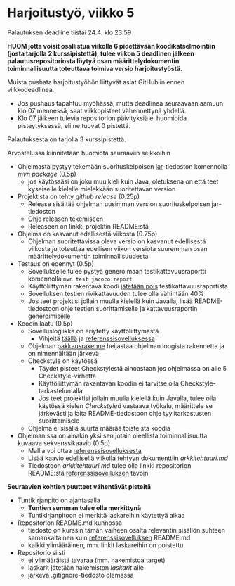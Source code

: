 # Harjoitustyö, viikko 5

Palautuksen deadline tiistai 24.4. klo 23:59

**HUOM jotta voisit osallistua viikolla 6 pidettävään koodikatselmointiin (josta tarjolla 2 kurssipistettä), tulee viikon 5 deadlinen jälkeen palautusrepositoriosta löytyä osan määrittelydokumentin toiminnallisuutta toteuttava toimiva versio harjoitustyöstä.** 

Muista pushata  harjoitustyöhön liittyvät asiat GitHubiin ennen viikkodeadlinea.
- Jos pushaus tapahtuu myöhässä, mutta deadlinea seuraavaan aamuun klo 07 mennessä, saat viikkopisteet vähennettynä yhdellä. 
- Klo 07 jälkeen tulevia repositorion päivityksiä ei huomioida pisteytyksessä, eli ne tuovat 0 pistettä.

Palautuksesta on tarjolla 3 kurssipistettä.

Arvostelussa kiinnitetään huomiota seuraaviin seikkoihin

- Ohjelmasta pystyy tekemään suorituskelpoisen [jar](https://github.com/mluukkai/otm-2018/blob/master/web/maven.md#jarin-generointi)-tiedoston komennolla _mvn package_ (0.5p) 
  - jos käytössäsi on joku muu kieli kuin Java, oletuksena on että teet kyseiselle kielelle mielekkään suoritettavan version   
- Projektista on tehty _github release_ (0.25p) 
  - Release sisältää ohjelman uusimman version suorituskelpoisen jar-tiedoston
  - [Ohje](https://github.com/mluukkai/otm-2018/blob/master/web/release.md) releasen tekemiseen
  - Releaseen on linkki projektin README:stä
- Ohjelma on kasvanut edellisestä viikosta (0.75p)
  - Ohjelman suoritettavissa oleva versio on kasvanut edellisestä viikosta _ja_ toteuttaa edellisen viikon versiota suuremman osan määrittelydokumentin toiminnallisuudesta
- Testaus on edennyt (0.5p)
  - Sovellukselle tulee pystyä generoimaan testikattavuusraportti komennolla <code>mvn test jacoco:report</code>
  - Käyttöliittymän rakentava koodi [jätetään pois](https://github.com/mluukkai/otm-2018/blob/master/web/maven.md#koodin-huomiotta-jättäminen-kattavuusraportissa) testikattavuusraportista
  - Sovelluksen testien rivikattavuuden tulee olla vähintään 40%
  - Jos teet projektisi jollain muulla kielellä kuin Javalla, lisää README-tiedostoon ohje testien suorittamiselle ja kattavuusraportin generoimiselle
- Koodin laatu (0.5p)
  - Sovelluslogiikka on eriytetty käyttöliittymästä
    - Vihjeitä [täällä](https://github.com/mluukkai/otm-2018/blob/master/web/java.md) ja [referenssisovelluksessa](https://github.com/mluukkai/OtmTodoApp/blob/master/dokumentaatio/arkkitehtuuri.md)
  - Ohjelman [pakkausrakenne](https://github.com/mluukkai/otm-2018/blob/master/web/koodin_laatuvaatimukset.md#5-pakkaukset) heijastaa ohjelman loogista rakennetta ja on nimennältään järkevä
  - Checkstyle on käytössä
    - Täydet pisteet Checkstylestä ainoastaan jos ohjelmassa on alle 5 Checkstyle-virhettä
    - Käyttöliittymän rakentavan koodin ei tarvitse olla Checkstyle-tarkastelun alla
    - Jos teet projektisi jollain muulla kielellä kuin Javalla, tulee olla käytössä kielen _Checkstyleä_ vastaava työkalu, määrittele se järkevästi ja laita README-tiedostoon ohje tyylitarkastusten suorittamisele 
  - Ohjelma ei sisällä suurta määrää toisteista koodia
- Ohjelman ssa on ainakin yksi sen jotain oleellista toiminnallisuutta kuvaava sekvenssikaavio (0.5p)
  - Mallia voi ottaa [referenssisovelluksesta](https://github.com/mluukkai/OtmTodoApp/blob/master/dokumentaatio/arkkitehtuuri.md#sovelluslogiikka)
  - Lisää kaavio [edellisellä viikolla](https://github.com/mluukkai/otm-2018/blob/master/tehtavat/harjoitustyo_viikko4.md) tehtyyn dokumenttiin _arkkitehtuuri.md_ 
  - Tiedostoon _arkkitehtuuri.md_ tulee olla linkki repositorion README:stä [referenssisovelluksen](https://github.com/mluukkai/OtmTodoApp) tavoin
 
**Seuraavien kohtien puutteet vähentävät pisteitä**

- Tuntikirjanpito on ajantasalla
  - **Tuntien summan tulee olla merkittynä**
  - Tuntikirjanpitoon ei merkitä laskareihin käytettyä aikaa
- Repositorion README.md kunnossa
  - tiedosto on kurssin tämän vaiheen osalta relevantin sisällön suhteen samankaltainen kuin [referenssisovelluksen](https://github.com/mluukkai/OtmTodoApp) README.md
  - kaikki ylimääräinen, mm. linkit laskareihin on poistettu 
- Repositorio siisti
  - ei ylimääräistä tavaraa (mm. hakemistoa target)
  - laskarit jätetään hakemiston _laskarit_ alle
  - järkevä .gitignore-tiedosto olemassa
